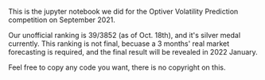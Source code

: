 This is the jupyter notebook we did for the Optiver Volatility Prediction competition on September 2021.

Our unofficial ranking is 39/3852 (as of Oct. 18th), and it's silver medal currently. This ranking is not final, becuase a 3 months' real market forecasting is required, and the final result will be revealed in 2022 January.

Feel free to copy any code you want, there is no copyright on this.
